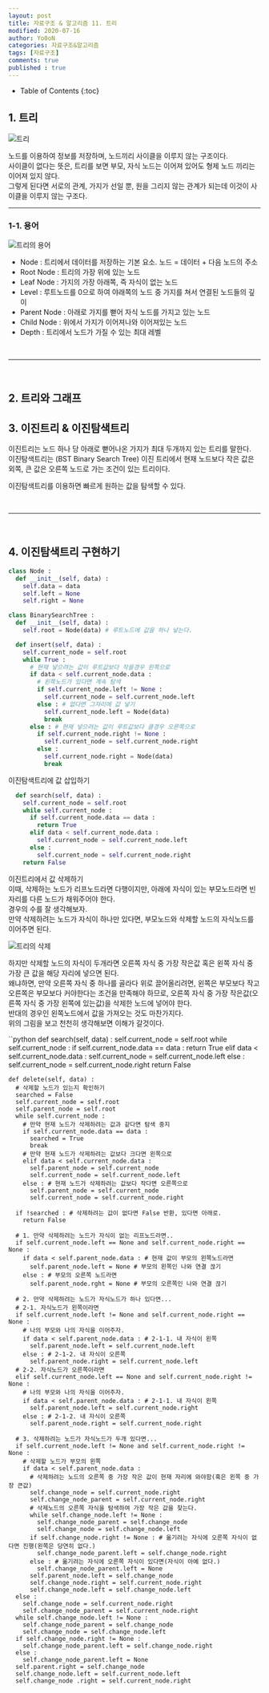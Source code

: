 ```yaml
---
layout: post
title: 자료구조 & 알고리즘 11. 트리
modified: 2020-07-16
author: Yo0oN
categories: 자료구조&알고리즘
tags: [자료구조]
comments: true
published : true
---
```


* Table of Contents
{:toc}


## 1. 트리


![트리](/images/posts/DataStructure/05.Tree/01.png)

노드를 이용하여 정보를 저장하며, 노드끼리 사이클을 이루지 않는 구조이다.<br>
사이클이 없다는 뜻은, 트리를 보면 부모, 자식 노드는 이어져 있어도 형제 노드 끼리는 이어져 있지 않다.<br>
그렇게 된다면 서로의 관계, 가지가 선일 뿐, 원을 그리지 않는 관계가 되는데 이것이 사이클을 이루지 않는 구조다.

<hr>

### 1-1. 용어

![트리의 용어](/images/posts/DataStructure/05.Tree/02.jpg)

- Node : 트리에서 데이터를 저장하는 기본 요소. 노드 = 데이터 + 다음 노드의 주소
- Root Node : 트리의 가장 위에 있는 노드
- Leaf Node : 가지의 가장 아래쪽, 즉 자식이 없는 노드
- Level : 루트노드를 0으로 하여 야래쪽의 노드 중 가지를 쳐서 연결된 노드들의 깊이
- Parent Node : 아래로 가지를 뻗어 자식 노드를 가지고 있는 노드
- Child Node : 위에서 가지가 이어져나와 이어져있는 노드
- Depth : 트리에서 노드가 가질 수 있는 최대 레벨

<br>

<hr>

<br>

## 2. 트리와 그래프

## 3. 이진트리 & 이진탐색트리

이진트리는 노드 하나 당 아래로 뻗어나온 가지가 최대 두개까지 있는 트리를 말한다.<br>
이진탐색트리는 (BST Binary Search Tree) 이진 트리에서 현재 노드보다 작은 값은 외쪽, 큰 값은 오른쪽 노드로 가는 조건이 있는 트리이다.<br>

이진탐색트리를 이용하면 빠르게 원하는 값을 탐색할 수 있다. 

<br>

<hr>

<br>

## 4. 이진탐색트리 구현하기

```python
class Node :
  def __init__(self, data) :
    self.data = data
    self.left = None
    self.right = None

class BinarySearchTree :
  def __init__(self, data) :
    self.root = Node(data) # 루트노드에 값을 하나 넣는다.

  def insert(self, data) :
    self.current_node = self.root
    while True :
      # 현재 넣으려는 값이 루트값보다 작을경우 왼쪽으로
      if data < self.current_node.data :
        # 왼쪽노드가 있다면 계속 탐색
        if self.current_node.left != None :
          self.current_node = self.current_node.left
        else : # 없다면 그자리에 값 넣기
          self.current_node.left = Node(data)
          break
      else : # 현재 넣으려는 값이 루트값보다 클경우 오른쪽으로
        if self.current_node.right != None :
          self.current_node = self.current_node.right
        else :
          self.current_node.right = Node(data)
          break
```

이진탐색트리에 값 삽입하기

```python
  def search(self, data) :
    self.current_node = self.root
    while self.current_node :
      if self.current_node.data == data :
        return True
      elif data < self.current_node.data :
        self.current_node = self.current_node.left
      else :
        self.current_node = self.current_node.right
    return False
```

이진트리에서 값 삭제하기<br>
이때, 삭제하는 노드가 리프노드라면 다행이지만, 아래에 자식이 있는 부모노드라면 빈자리를 다른 노드가 채워주어야 한다.<br>
경우의 수를 잘 생각해보자.<br>
만약 삭제하려는 노드가 자식이 하나만 있다면, 부모노드와 삭제할 노드의 자식노드를 이어주면 된다.


![트리의 삭제](/images/posts/DataStructure/05.Tree/03.jpg)

하지만 삭제할 노드의 자식이 두개라면 오른쪽 자식 중 가장 작은값 혹은 왼쪽 자식 중 가장 큰 값을 해당 자리에 넣으면 된다.<br>
왜냐하면, 만약 오른쪽 자식 중 하나를 골라다 위로 끌어올리려면, 왼쪽은 부모보다 작고 오른쪽은 부모보다 커야한다는 조건을 만족해야 하므로, 오른쪽 자식 중 가장 작은값(오른쪽 자식 중 가장 왼쪽에 있는값)을 삭제한 노드에 넣어야 한다.<br>
반대의 경우인 왼쪽노드에서 값을 가져오는 것도 마찬가지다.<br>
위의 그림을 보고 천천히 생각해보면 이해가 갈것이다.

``python
  def search(self, data) :
    self.current_node = self.root
    while self.current_node :
      if self.current_node.data == data :
        return True
      elif data < self.current_node.data :
        self.current_node = self.current_node.left
      else :
        self.current_node = self.current_node.right
    return False

    def delete(self, data) :
      # 삭제할 노드가 있는지 확인하기
      searched = False
      self.current_node = self.root
      self.parent_node = self.root
      while self.current_node :
        # 만약 현재 노드가 삭제하려는 값과 같다면 탐색 중지
        if self.current_node.data == data :
          searched = True
          break
        # 만약 현재 노드가 삭제하려는 값보다 크다면 왼쪽으로
        elif data < self.current_node.data :
          self.parent_node = self.current_node
          self.current_node = self.current_node.left
        else : # 현재 노드가 삭제하려는 값보다 작다면 오른쪽으로
          self.parent_node = self.current_node
          self.current_node = self.current_node.right
        
      if !searched : # 삭제하려는 값이 없다면 False 반환, 있다면 아래로.
        return False

      # 1. 만약 삭제하려는 노드가 자식이 없는 리프노드라면..
      if self.current_node.left == None and self.current_node.right == None :
        if data < self.parent_node.data : # 현재 값이 부모의 왼쪽노드라면 
          self.parent_node.left = None # 부모의 왼쪽인 나와 연결 끊기
        else : # 부모의 오른쪽 노드라면
          self.parent_node.rght = None # 부모의 오른쪽인 나와 연결 끊기

      # 2. 만약 삭제하려는 노드가 자식노드가 하나 있다면...
      # 2-1. 자식노드가 왼쪽이라면
      if self.current_node.left != None and self.current_node.right == None :
        # 나의 부모와 나의 자식을 이어주자.
        if data < self.parent_node.data : # 2-1-1. 내 자식이 왼쪽
          self.parent_node.left = self.current_node.left
        else : # 2-1-2. 내 자식이 오른쪽
          self.parent_node.right = self.current_node.left
      # 2-2. 자식노드가 오른쪽이라면 
      elif self.current_node.left == None and self.current_node.right != None :
        # 나의 부모와 나의 자식을 이어주자.
        if data < self.parent_node.data : # 2-1-1. 내 자식이 왼쪽
          self.parent_node.left = self.current_node.right
        else : # 2-1-2. 내 자식이 오른쪽
          self.parent_node.right = self.current_node.right

      # 3. 삭제하려는 노드가 자식노드가 두개 있다면...
      if self.current_node.left != None and self.current_node.right != None :
        # 삭제할 노드가 부모의 왼쪽
        if data < self.parent_node.data :
          # 삭제하려는 노드의 오른쪽 중 가장 작은 값이 현재 자리에 와야함(혹은 왼쪽 중 가장 큰값)
          self.change_node = self.current_node.right
          self.change_node_parent = self.current_node.right
          # 삭제노드의 오른쪽 자식을 탐색하여 가장 작은 값을 찾는다.
          while self.change_node.left != None :
            self.change_node_parent = self.change_node
            self.change_node = self.change_node.left
          if self.change_node.right != None : # 옮기려는 자식에 오른쪽 자식이 없다면 진행(왼쪽은 당연히 없다.)
            self.change_node_parent.left = self.change_node.right
          else : # 옮기려는 자식에 오른쪽 자식이 있다면(자식이 아예 없다.)
            self.change_node_parent.left = None
          self.parent_node.left = self.change_node
          self.change_node.right = self.current_node.right
          self.change_node.left = self.change_node.left
      else :
        self.change_node = self.current_node.right
        self.change_node_parent = self.current_node.right
      while self.change_node.left != None :
        self.change_node_parent = self.change_node
        self.change_node = self.change_node.left
      if self.change_node.right != None :
        self.change_node_parent.left = self.change_node.right
      else :
        self.change_node_parent.left = None
      self.parent.right = self.change_node
      self.change_node.left = self.current_node.left
      self.change_node .right = self.current_node.right
```
